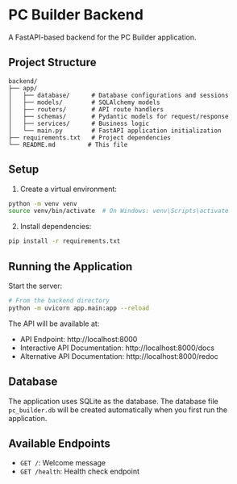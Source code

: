 # PC Builder Backend

A FastAPI-based backend for the PC Builder application.

## Project Structure
```
backend/
├── app/
│   ├── database/      # Database configurations and sessions
│   ├── models/        # SQLAlchemy models
│   ├── routers/       # API route handlers
│   ├── schemas/       # Pydantic models for request/response
│   ├── services/      # Business logic
│   └── main.py        # FastAPI application initialization
├── requirements.txt   # Project dependencies
└── README.md         # This file
```

## Setup

1. Create a virtual environment:
```bash
python -m venv venv
source venv/bin/activate  # On Windows: venv\Scripts\activate
```

2. Install dependencies:
```bash
pip install -r requirements.txt
```

## Running the Application

Start the server:
```bash
# From the backend directory
python -m uvicorn app.main:app --reload
```

The API will be available at:
- API Endpoint: http://localhost:8000
- Interactive API Documentation: http://localhost:8000/docs
- Alternative API Documentation: http://localhost:8000/redoc

## Database

The application uses SQLite as the database. The database file `pc_builder.db` will be created automatically when you first run the application.

## Available Endpoints

- `GET /`: Welcome message
- `GET /health`: Health check endpoint